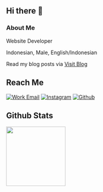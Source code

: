 <!-- ### Hi there, I'm Walid 👋

[![Walidsj's GitHub stats](https://github-readme-stats.vercel.app/api?username=walidsj)](https://github.com/walidsj)
[![trophy](https://github-profile-trophy.vercel.app/?username=walidsj)](https://github.com/walidsj) -->

## Hi there 👋

### About Me
Website Developer

Indonesian, Male, English/Indonesian

Read my blog posts via [Visit Blog](https://walid.id/blog)

## Reach Me

[![Work Email](https://img.shields.io/badge/mail-WORK-white?style=for-the-badge&logo=mail)](mailto:mohwalid.jaeger@gmail.com)
[![Instagram](https://img.shields.io/badge/instagram-walidassani-pink?style=for-the-badge&logo=instagram)](https://www.instagram.com/walidassani)
[![Github](https://img.shields.io/badge/Github-walidsj-gold?style=for-the-badge&logo=github)](https://github.com/walidsj)
<!-- [![Twitter](https://img.shields.io/badge/twitter-DHARNARH-blue?style=for-the-badge&logo=twitter)](https://twitter.com/walidsj) -->
<!-- [![Telegram](https://img.shields.io/badge/telegram-WALIDSJ-blue?style=for-the-badge&logo=telegram)](https://t.me/walidsj) -->

## Github Stats

<!--   <img height="160" align="center" src="https://github-readme-stats.vercel.app/api?username=walidsj" /> -->

  <img height="160" align="center" src="https://github-readme-stats.vercel.app/api/top-langs/?username=walidsj&layout=donut" />


<!--
**walidsj/walidsj** is a ✨ _special_ ✨ repository because its `README.md` (this file) appears on your GitHub profile.

Here are some ideas to get you started:

- 🔭 I’m currently working on ...
- 🌱 I’m currently learning ...
- 👯 I’m looking to collaborate on ...
- 🤔 I’m looking for help with ...
- 💬 Ask me about ...
- 📫 How to reach me: ...
- 😄 Pronouns: ...
- ⚡ Fun fact: ...
-->
